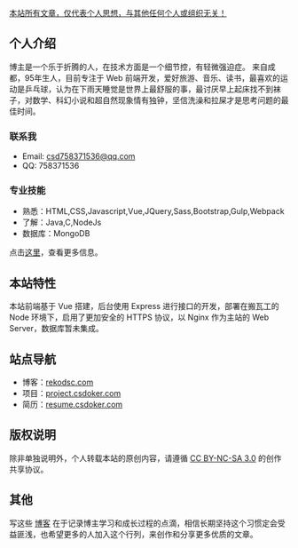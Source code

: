 [本站所有文章，仅代表个人思想，与其他任何个人或组织无关！]()

## 个人介绍
博主是一个乐于折腾的人，在技术方面是一个细节控，有轻微强迫症。
来自成都，95年生人，目前专注于 Web 前端开发，爱好旅游、音乐、读书，最喜欢的运动是乒乓球，认为在下雨天睡觉是世界上最舒服的事，最讨厌早上起床找不到袜子，对数学、科幻小说和超自然现象情有独钟，坚信洗澡和拉屎才是思考问题的最佳时间。

### 联系我
- Email: csd758371536@qq.com
- QQ: 758371536

### 专业技能
- 熟悉：HTML,CSS,Javascript,Vue,JQuery,Sass,Bootstrap,Gulp,Webpack
- 了解：Java,C,NodeJs
- 数据库：MongoDB

点击[这里](https://resume.csdoker.com)，查看更多信息。

## 本站特性
本站前端基于 Vue 搭建，后台使用 Express 进行接口的开发，部署在搬瓦工的 Node 环境下，启用了更加安全的 HTTPS 协议，以 Nginx 作为主站的 Web Server，数据库暂未集成。

## 站点导航
- 博客：[rekodsc.com](https://rekodsc.com)
- 项目：[project.csdoker.com]()
- 简历：[resume.csdoker.com](https://resume.csdoker.com)

## 版权说明
除非单独说明外，个人转载本站的原创内容，请遵循 [CC BY-NC-SA 3.0](https://creativecommons.org/licenses/by-nc-sa/3.0/deed.zh) 的创作共享协议。

## 其他
写这些 [博客](https://rekodsc.com/archive) 在于记录博主学习和成长过程的点滴，相信长期坚持这个习惯定会受益匪浅，也希望更多的人加入这个行列，来创作和分享更多优质的文章。
